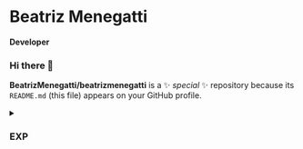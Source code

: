 # Beatriz Menegatti 

**Developer**
### Hi there 👋

**BeatrizMenegatti/beatrizmenegatti** is a ✨ _special_ ✨ repository because its `README.md` (this file) appears on your GitHub profile.

<details>
 <summary><h3> EXP </h3></summary>